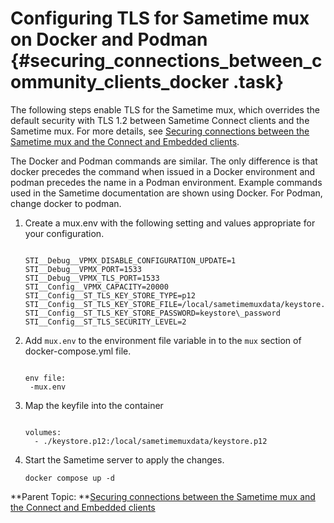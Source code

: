 # Configuring TLS for Sametime mux on Docker and Podman {#securing_connections_between_community_clients_docker .task}

The following steps enable TLS for the Sametime mux, which overrides the default security with TLS 1.2 between Sametime Connect clients and the Sametime mux. For more details, see [Securing connections between the Sametime mux and the Connect and Embedded clients](securing_connections_between_community_clients.md).

The Docker and Podman commands are similar. The only difference is that docker precedes the command when issued in a Docker environment and podman precedes the name in a Podman environment. Example commands used in the Sametime documentation are shown using Docker. For Podman, change docker to podman.

1.  Create a mux.env with the following setting and values appropriate for your configuration.

    ``` {#codeblock_utp_nmk_y5b}
    
    STI__Debug__VPMX_DISABLE_CONFIGURATION_UPDATE=1
    STI__Debug__VPMX_PORT=1533
    STI__Debug__VPMX_TLS_PORT=1533
    STI__Config__VPMX_CAPACITY=20000
    STI__Config__ST_TLS_KEY_STORE_TYPE=p12
    STI__Config__ST_TLS_KEY_STORE_FILE=/local/sametimemuxdata/keystore.p12
    STI__Config__ST_TLS_KEY_STORE_PASSWORD=keystore\_password
    STI__Config__ST_TLS_SECURITY_LEVEL=2
    ```

2.  Add `mux.env` to the environment file variable in to the `mux` section of docker-compose.yml file.

    ``` {#codeblock_osb_smk_y5b}
    
    env file:
     -mux.env
    ```

3.  Map the keyfile into the container

    ``` {#codeblock_xg2_ymk_y5b}
    
    volumes:
      - ./keystore.p12:/local/sametimemuxdata/keystore.p12 
    
    ```

4.  Start the Sametime server to apply the changes.

    ``` {#codeblock_btc_lj4_k5b}
    docker compose up -d
    
    ```


**Parent Topic:  **[Securing connections between the Sametime mux and the Connect and Embedded clients](securing_connections_between_community_clients.md)

